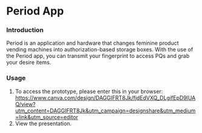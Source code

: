 # Period App
### Introduction
Period is an application and hardware that changes feminine product vending machines into authorization-based storage boxes.
With the use of the Period app, you can transmit your fingerprint to access PQs and grab your desire items.

### Usage
1. To access the prototype, please enter this in your browser:
https://www.canva.com/design/DAGGIFRT8Jk/fjdEdVXQ_DLgifEpD9lUAQ/view?utm_content=DAGGIFRT8Jk&utm_campaign=designshare&utm_medium=link&utm_source=editor
2. View the presentation. 

